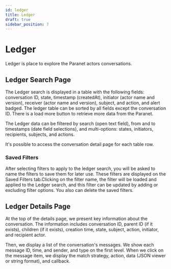 ```yaml
---
id: ledger
title: Ledger
draft: true
sidebar_position: 7
---
```


# Ledger

Ledger is place to explore the Paranet actors conversations.

## Ledger Search Page

The Ledger search is displayed in a table with the following fields: conversation ID, state, timestamp (createdAt), initiator (actor name and version), receiver (actor name and version), subject, and action, and alert badged. The ledger table can be sorted by all fields except the conversation ID. There is a load more button to retrieve more data from the Paranet.

The Ledger data can be filtered by search (open text field), from and to timestamps (date field selections), and multi-options: states, initiators, recipients, subjects, and actions.

It's possible to access the conversation detail page for each table row.

### Saved Filters

After selecting filters to apply to the ledger search, you will be asked to name the filters to save them for later use. These filters are displayed on the Saved Filters tab.Clicking on the filter name, the filter will be loaded and applied to the Ledger search, and this filter can be updated by adding or excluding filter options. You also can delete the saved filters.

## Ledger Details Page

At the top of the details page, we present key information about the conversation. The information includes conversation ID, parent ID (if it exists), children (if it exists), creation time, state, subject, action, initiator, and recipient actor.

Then, we display a list of the conversation's messages. We show each message ID, time, and sender, and type on the first level. When we click on the message item, we display the match strategy, action, data (JSON viewer or string format), and callback.
